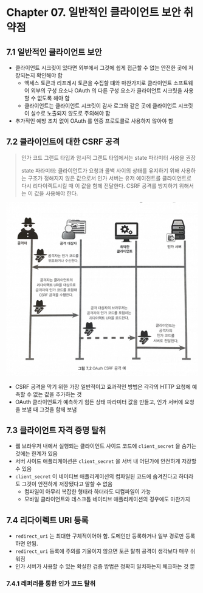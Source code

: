 # Chapter 07. 일반적인 클라이언트 보안 취약점

## 7.1 일반적인 클라이언트 보안

- 클라이언트 시크릿이 있다면 외부에서 그것에 쉽게 접근할 수 없는 안전한 곳에 저장되는지 확인해야 함
  - 액세스 토큰과 리프레시 토큰을 수집할 떄와 마찬가지로 클라이언트 소프트웨어 외부의 구성 요소나 OAuth 의 다른 구성 요소가 클라이언트 시크릿을 사용할 수 없도록 해야 함
  - 클라이언트는 클라이언트 시크릿이 감사 로그와 같은 곳에 클라이언트 시크릿이 실수로 노출되지 않도로 주의해야 함
- 추가적인 예방 조치 없이 OAuth 를 인증 프로토콜로 사용하지 않아야 함

## 7.2 클라이언트에 대한 CSRF 공격

> 인가 코드 그랜트 타입과 암시적 그랜트 타입에서는 state 파라미터 사용을 권장  
>
> state 파라미터: 클라이언트가 요청과 콜백 사이의 상태를 유지하기 위해 사용하는 구조가 정해지지 않은 값으로서 인가 서버는 유저 에이전트를 클라이언트로 다시 리다이렉트시킬 때 이 값을 함께 전달한다. CSRF 공격를 방지하기 위해서는 이 값을 사용해야 한다.

![7.2 OAuth CSRF 공격 예](images/7-2.jpg)

- CSRF 공격을 막기 위한 가장 일반적이고 효과적인 방법은 각각의 HTTP 요청에 예측할 수 없는 값을 추가하는 것
- OAuth 클라이언트가 예측하기 힘든 상태 파라미터 값을 만들고, 인가 서버에 요청을 보낼 때 그것을 함께 보냄

## 7.3 클라이언트 자격 증명 탈취

- 웹 브라우저 내에서 실행되는 클라이언트 사이드 코드에 `client_secret` 을 숨기는 것에는 한계가 있음
- 서버 사이드 애플리케이션은 `client_secret` 을 서버 내 어딘가에 안전하게 저장할 수 있음
- `client_secret` 이 네이티브 애플리케이션의 컴파일된 코드에 숨겨진다고 하더라도 그것이 안전하게 저장됐다고 말할 수 없음
  - 컴파일이 아무리 복잡한 형태라 하더라도 디컴파일이 가능
  - 모바일 클라이언트와 데스크톱 네이티브 애플리케이션의 경우에도 마찬가지

## 7.4 리다이렉트 URI 등록

- `redirect_uri` 는 최대한 구체적이어야 함. 도메인만 등록하거나 일부 경로만 등록하면 안됨.
- `redirect_uri` 등록에 주의를 기울이지 않으면 토큰 탈취 공격이 생각보다 매우 쉬워짐
- 인가 서버가 사용할 수 있는 확실한 검증 방법은 정확히 일치하는지 체크하는 것 뿐

### 7.4.1 레퍼러를 통한 인가 코드 탈취
